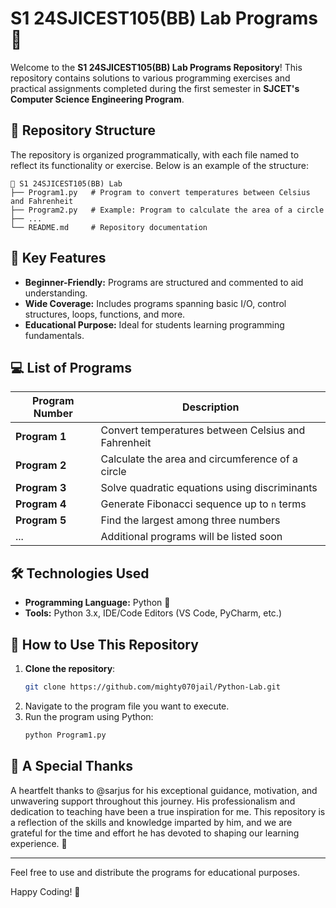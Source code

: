 # S1 24SJICEST105(BB) Lab Programs 🌟

Welcome to the **S1 24SJICEST105(BB) Lab Programs Repository**! This repository contains solutions to various programming exercises and practical assignments completed during the first semester in **SJCET's Computer Science Engineering Program**.

## 📂 Repository Structure

The repository is organized programmatically, with each file named to reflect its functionality or exercise. Below is an example of the structure:

```plaintext
📁 S1 24SJICEST105(BB) Lab
├── Program1.py   # Program to convert temperatures between Celsius and Fahrenheit
├── Program2.py   # Example: Program to calculate the area of a circle
├── ...
└── README.md     # Repository documentation
```

## 🚀 Key Features

- **Beginner-Friendly:** Programs are structured and commented to aid understanding.
- **Wide Coverage:** Includes programs spanning basic I/O, control structures, loops, functions, and more.
- **Educational Purpose:** Ideal for students learning programming fundamentals.

## 💻 List of Programs

| Program Number | Description                                   |
|----------------|-----------------------------------------------|
| **Program 1**  | Convert temperatures between Celsius and Fahrenheit |
| **Program 2**  | Calculate the area and circumference of a circle |
| **Program 3**  | Solve quadratic equations using discriminants |
| **Program 4**  | Generate Fibonacci sequence up to `n` terms   |
| **Program 5**  | Find the largest among three numbers          |
| ...            | Additional programs will be listed soon       |

## 🛠️ Technologies Used

- **Programming Language:** Python 🐍  
- **Tools:** Python 3.x, IDE/Code Editors (VS Code, PyCharm, etc.)

## 🌟 How to Use This Repository

1. **Clone the repository**:
   ```bash
   git clone https://github.com/mighty070jail/Python-Lab.git
   ```
2. Navigate to the program file you want to execute.
3. Run the program using Python:
   ```bash
   python Program1.py
   ```
   
## 🌟 A Special Thanks

A heartfelt thanks to @sarjus for his exceptional guidance, motivation, and unwavering support throughout this journey. His professionalism and dedication to teaching have been a true inspiration for me. This repository is a reflection of the skills and knowledge imparted by him, and we are grateful for the time and effort he has devoted to shaping our learning experience. 🙏

---
Feel free to use and distribute the programs for educational purposes.

Happy Coding! 🚀 

```
